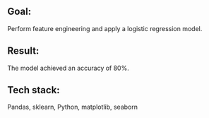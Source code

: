 ## Goal:

Perform feature engineering and apply a logistic regression model.

## Result:

The model achieved an accuracy of 80%.


## Tech stack:
Pandas, sklearn, Python, matplotlib, seaborn
